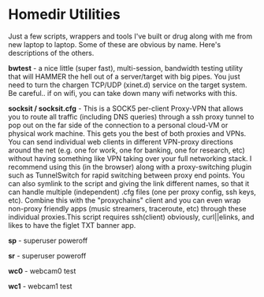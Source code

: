 # Homedir Utilities

Just a few scripts, wrappers and tools I've built or drug along with me from new laptop to laptop. Some of these are obvious by name. Here's descriptions of the others.

**bwtest** - a nice little (super fast), multi-session, bandwidth testing utility that will HAMMER the hell out of a server/target with big pipes. You just need to turn the chargen TCP/UDP (xinet.d) service on the target system. Be careful.. if on wifi, you can take down many wifi networks with this.

**socksit / socksit.cfg** - This is a SOCK5 per-client Proxy-VPN that allows you to route all traffic (including DNS queries) through a ssh proxy tunnel to pop out on the far side of the connection to a personal cloud-VM or physical work machine.  This gets you the best of both proxies and VPNs.  You can send individual web clients in different VPN-proxy directions around the net (e.g. one for work, one for banking, one for research, etc) without having something like VPN taking over your full networking stack.  I recommend using this (in the browser) along with a proxy-switching plugin such as TunnelSwitch for rapid switching between proxy end points. You can also symlink to the script and giving the link different names, so that it can handle multiple (independent) .cfg files (one per proxy config, ssh keys, etc). Combine this with the "proxychains" client and you can even wrap non-proxy friendly apps (music streamers, traceroute, etc) through these individual proxies.This script requires ssh(client) obviously, curl||elinks, and likes to have the figlet TXT banner app.

**sp** - superuser poweroff

**sr** - superuser poweroff

**wc0** - webcam0 test

**wc1** - webcam1 test
